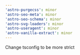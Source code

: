 ```yaml
---
'astro-purgecss': minor
'astro-seo-meta': minor
'astro-seo-schema': minor
'astro-svg-loaders': minor
'astro-useragent': minor
'astro-vanilla-extract': minor
---
```


Change tsconfig to be more strict
